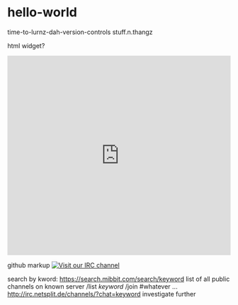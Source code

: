 # hello-world
time-to-lurnz-dah-version-controls
stuff.n.thangz

html widget?
<iframe src="https://kiwiirc.com/client/irc.kiwiirc.com/?nick=pdrow|?&theme=mini#pdrow" style="border:0; width:100%; height:450px;"></iframe>

github markup
[![Visit our IRC channel](https://kiwiirc.com/buttons/irc.kiwiirc.com/pdrow.png)](https://kiwiirc.com/client/irc.kiwiirc.com/?nick=pdrow|?&theme=mini#pdrow)

search by kword:
https://search.mibbit.com/search/keyword
list of all public channels on known server
/list *keyword*
/join #whatever
...
http://irc.netsplit.de/channels/?chat=keyword
investigate further
